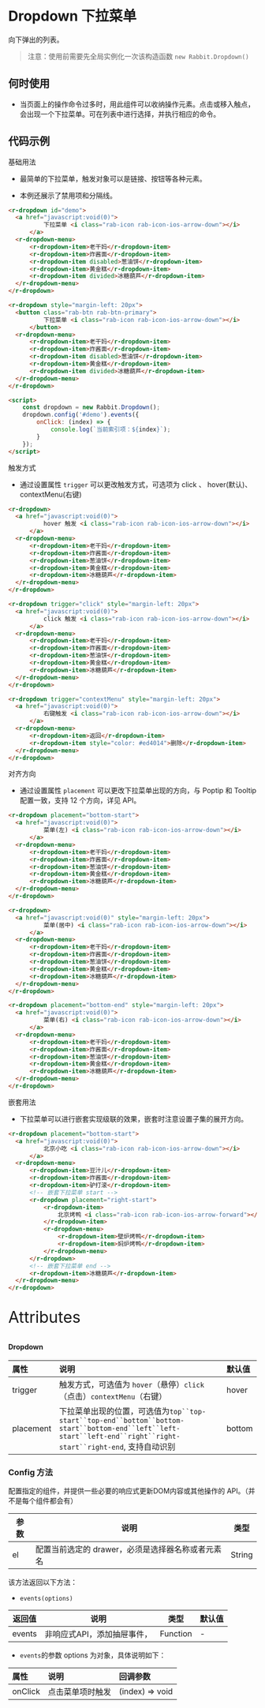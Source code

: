 # Dropdown 下拉菜单

向下弹出的列表。

> 注意：使用前需要先全局实例化一次该构造函数  `new Rabbit.Dropdown()`

## 何时使用

- 当页面上的操作命令过多时，用此组件可以收纳操作元素。点击或移入触点，会出现一个下拉菜单。可在列表中进行选择，并执行相应的命令。

## 代码示例

 基础用法

- 最简单的下拉菜单，触发对象可以是链接、按钮等各种元素。

- 本例还展示了禁用项和分隔线。

```html
<r-dropdown id="demo">
  <a href="javascript:void(0)">
          下拉菜单 <i class="rab-icon rab-icon-ios-arrow-down"></i>
      </a>
  <r-dropdown-menu>
      <r-dropdown-item>老干妈</r-dropdown-item>
      <r-dropdown-item>炸酱面</r-dropdown-item>
      <r-dropdown-item disabled>葱油饼</r-dropdown-item>
      <r-dropdown-item>黄金糕</r-dropdown-item>
      <r-dropdown-item divided>冰糖葫芦</r-dropdown-item>
  </r-dropdown-menu>
</r-dropdown>

<r-dropdown style="margin-left: 20px">
  <button class="rab-btn rab-btn-primary">
          下拉菜单 <i class="rab-icon rab-icon-ios-arrow-down"></i>
      </button>
  <r-dropdown-menu>
      <r-dropdown-item>老干妈</r-dropdown-item>
      <r-dropdown-item>炸酱面</r-dropdown-item>
      <r-dropdown-item disabled>葱油饼</r-dropdown-item>
      <r-dropdown-item>黄金糕</r-dropdown-item>
      <r-dropdown-item divided>冰糖葫芦</r-dropdown-item>
  </r-dropdown-menu>
</r-dropdown>

<script>
	const dropdown = new Rabbit.Dropdown();
    dropdown.config('#demo').events({
        onClick: (index) => {
            console.log(`当前索引项：${index}`);
        }
    });
</script>
```

触发方式 

- 通过设置属性 `trigger` 可以更改触发方式，可选项为 click 、 hover(默认)、contextMenu(右键)

```html
<r-dropdown>
  <a href="javascript:void(0)">
          hover 触发 <i class="rab-icon rab-icon-ios-arrow-down"></i>
      </a>
  <r-dropdown-menu>
      <r-dropdown-item>老干妈</r-dropdown-item>
      <r-dropdown-item>炸酱面</r-dropdown-item>
      <r-dropdown-item>葱油饼</r-dropdown-item>
      <r-dropdown-item>黄金糕</r-dropdown-item>
      <r-dropdown-item>冰糖葫芦</r-dropdown-item>
  </r-dropdown-menu>
</r-dropdown>

<r-dropdown trigger="click" style="margin-left: 20px">
  <a href="javascript:void(0)">
          click 触发 <i class="rab-icon rab-icon-ios-arrow-down"></i>
      </a>
  <r-dropdown-menu>
      <r-dropdown-item>老干妈</r-dropdown-item>
      <r-dropdown-item>炸酱面</r-dropdown-item>
      <r-dropdown-item>葱油饼</r-dropdown-item>
      <r-dropdown-item>黄金糕</r-dropdown-item>
      <r-dropdown-item>冰糖葫芦</r-dropdown-item>
  </r-dropdown-menu>
</r-dropdown>

<r-dropdown trigger="contextMenu" style="margin-left: 20px">
  <a href="javascript:void(0)">
          右键触发 <i class="rab-icon rab-icon-ios-arrow-down"></i>
      </a>
  <r-dropdown-menu>
      <r-dropdown-item>返回</r-dropdown-item>
      <r-dropdown-item style="color: #ed4014">删除</r-dropdown-item>
  </r-dropdown-menu>
</r-dropdown>
```

对齐方向

- 通过设置属性 `placement` 可以更改下拉菜单出现的方向，与 Poptip 和 Tooltip 配置一致，支持 12 个方向，详见 API。

```html
<r-dropdown placement="bottom-start">
  <a href="javascript:void(0)">
          菜单(左) <i class="rab-icon rab-icon-ios-arrow-down"></i>
      </a>
  <r-dropdown-menu>
      <r-dropdown-item>老干妈</r-dropdown-item>
      <r-dropdown-item>炸酱面</r-dropdown-item>
      <r-dropdown-item>葱油饼</r-dropdown-item>
      <r-dropdown-item>黄金糕</r-dropdown-item>
      <r-dropdown-item>冰糖葫芦</r-dropdown-item>
  </r-dropdown-menu>
</r-dropdown>

<r-dropdown>
  <a href="javascript:void(0)" style="margin-left: 20px">
          菜单(居中) <i class="rab-icon rab-icon-ios-arrow-down"></i>
      </a>
  <r-dropdown-menu>
      <r-dropdown-item>老干妈</r-dropdown-item>
      <r-dropdown-item>炸酱面</r-dropdown-item>
      <r-dropdown-item>葱油饼</r-dropdown-item>
      <r-dropdown-item>黄金糕</r-dropdown-item>
      <r-dropdown-item>冰糖葫芦</r-dropdown-item>
  </r-dropdown-menu>
</r-dropdown>

<r-dropdown placement="bottom-end" style="margin-left: 20px">
  <a href="javascript:void(0)">
          菜单(右) <i class="rab-icon rab-icon-ios-arrow-down"></i>
      </a>
  <r-dropdown-menu>
      <r-dropdown-item>老干妈</r-dropdown-item>
      <r-dropdown-item>炸酱面</r-dropdown-item>
      <r-dropdown-item>葱油饼</r-dropdown-item>
      <r-dropdown-item>黄金糕</r-dropdown-item>
      <r-dropdown-item>冰糖葫芦</r-dropdown-item>
  </r-dropdown-menu>
</r-dropdown>
```

嵌套用法 

- 下拉菜单可以进行嵌套实现级联的效果，嵌套时注意设置子集的展开方向。

```html
<r-dropdown placement="bottom-start">
  <a href="javascript:void(0)">
          北京小吃 <i class="rab-icon rab-icon-ios-arrow-down"></i>
      </a>
  <r-dropdown-menu>
      <r-dropdown-item>豆汁儿</r-dropdown-item>
      <r-dropdown-item>炸酱面</r-dropdown-item>
      <r-dropdown-item>驴打滚</r-dropdown-item>
      <!-- 嵌套下拉菜单 start -->
      <r-dropdown placement="right-start">
          <r-dropdown-item>
              北京烤鸭 <i class="rab-icon rab-icon-ios-arrow-forward"></i>
          </r-dropdown-item>
          <r-dropdown-menu>
              <r-dropdown-item>壁炉烤鸭</r-dropdown-item>
              <r-dropdown-item>焖炉烤鸭</r-dropdown-item>
          </r-dropdown-menu>
      </r-dropdown>
      <!-- 嵌套下拉菜单 end -->
      <r-dropdown-item>冰糖葫芦</r-dropdown-item>
  </r-dropdown-menu>
</r-dropdown>
```

<p style="font-size: 32px">Attributes</p>

#### Dropdown

| 属性      | 说明                                                         | 默认值 |
| :-------- | :----------------------------------------------------------- | :----- |
| trigger   | 触发方式，可选值为 `hover`（悬停）`click`（点击）`contextMenu`（右键） | hover  |
| placement | 下拉菜单出现的位置，可选值为`top``top-start``top-end``bottom``bottom-start``bottom-end``left``left-start``left-end``right``right-start``right-end`, 支持自动识别 | bottom |

### Config  方法

配置指定的组件，并提供一些必要的响应式更新DOM内容或其他操作的 API。（并不是每个组件都会有）

| 参数 | 说明                                              | 类型   |
| ---- | ------------------------------------------------- | ------ |
| el   | 配置当前选定的 drawer，必须是选择器名称或者元素名 | String |

该方法返回以下方法：

- `events(options)`

| 返回值 | 说明                        | 类型     | 默认值 |
| ------ | --------------------------- | -------- | ------ |
| events | 非响应式API，添加抽屉事件， | Function | -      |

- `events`的参数 options 为对象，具体说明如下：

| 属性    | 说明             | 回调参数        |
| :------ | :--------------- | :-------------- |
| onClick | 点击菜单项时触发 | (index) => void |